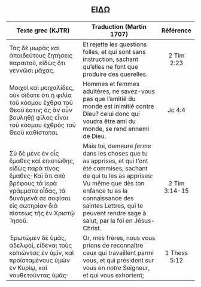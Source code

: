 <h2 align="center">ΕΙΔΩ</h2>

|Texte grec (KJTR)|Traduction (Martin 1707)|Référence|
|-----|-----|:---:
Τὰς δὲ μωρὰς καὶ ἀπαιδεύτους ζητήσεις παραιτοῦ, εἰδὼς ὅτι γεννῶσι μάχας.|Et rejette les questions folles, et qui sont sans instruction, sachant qu’elles ne font que produire des querelles.|2 Tim 2:23|
Μοιχοὶ καὶ μοιχαλίδες, οὐκ οἴδατε ὅτι ἡ φιλία τοῦ κόσμου ἔχθρα τοῦ Θεοῦ ἐστιν; ὃς ἂν οὖν βουληθῇ φίλος εἶναι τοῦ κόσμου ἐχθρὸς τοῦ Θεοῦ καθίσταται.|Hommes et femmes adultères, ne savez-vous pas que l’amitié du monde est inimitié contre Dieu? celui donc qui voudra être ami du monde, se rend ennemi de Dieu.|Jc 4:4|
 Σὺ δὲ μένε ἐν οἷς ἔμαθες καὶ ἐπιστώθης, εἰδὼς παρὰ τίνος ἔμαθες· Καὶ ὅτι ἀπὸ βρέφους τὰ ἱερὰ γράμματα οἶδας, τὰ δυνάμενά σε σοφίσαι εἰς σωτηρίαν διὰ πίστεως τῆς ἐν Χριστῷ Ἰησοῦ.|Mais toi, demeure _ferme_ dans les choses que tu as apprises, et qui t’ont été commises, sachant de qui tu les as apprises: Vu même que dès ton enfance tu as la connaissance des saintes Lettres, qui te peuvent rendre sage à salut, par la foi en Jésus-Christ. |2 Tim 3:14-15|
Ἐρωτῶμεν δὲ ὑμᾶς, ἀδελφοί, εἰδέναι τοὺς κοπιῶντας ἐν ὑμῖν, καὶ προϊσταμένους ὑμῶν ἐν Κυρίῳ, καὶ νουθετοῦντας ὑμᾶς·|Or, _mes_ frères, nous vous prions de reconnaître ceux qui travaillent parmi vous, et qui président sur vous en _notre_ Seigneur, et qui vous exhortent;|1 Thess 5:12|
